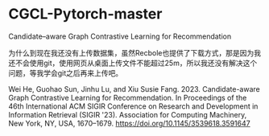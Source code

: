 # CGCL-Pytorch-master
Candidate–aware Graph Contrastive Learning for Recommendation

为什么到现在我还没有上传数据集，虽然Recbole也提供了下载方式，那是因为我还不会使用git，使用网页从桌面上传文件不能超过25m，所以我还没有解决这个问题，等我学会git之后再来上传吧。

Wei He, Guohao Sun, Jinhu Lu, and Xiu Susie Fang. 2023. Candidate-aware Graph Contrastive Learning for Recommendation. In Proceedings of the 46th International ACM SIGIR Conference on Research and Development in Information Retrieval (SIGIR '23). Association for Computing Machinery, New York, NY, USA, 1670–1679. https://doi.org/10.1145/3539618.3591647

